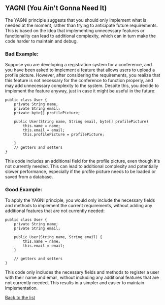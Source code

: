 ## YAGNI (You Ain't Gonna Need It)

The YAGNI principle suggests that you should only implement what is needed at the moment, rather than trying to anticipate future requirements. This is based on the idea that implementing unnecessary features or functionality can lead to additional complexity, which can in turn make the code harder to maintain and debug.

  
### Bad Example:

Suppose you are developing a registration system for a conference, and you have been asked to implement a feature that allows users to upload a profile picture. However, after considering the requirements, you realize that this feature is not necessary for the conference to function properly, and may add unnecessary complexity to the system. Despite this, you decide to implement the feature anyway, just in case it might be useful in the future:

```
public class User {
	private String name;
	private String email;
	private byte[] profilePicture;

	public User(String name, String email, byte[] profilePicture) 
		this.name = name;
		this.email = email;
		this.profilePicture = profilePicture;

	}
	// getters and setters
}
```

This code includes an additional field for the profile picture, even though it's not currently needed. This can lead to additional complexity and potentially slower performance, especially if the profile picture needs to be loaded or saved from a database.

### Good Example:

To apply the YAGNI principle, you would only include the necessary fields and methods to implement the current requirements, without adding any additional features that are not currently needed:

```
public class User {
	private String name;
	private String email;

	public User(String name, String email) {
		this.name = name;
		this.email = email;
	}

	// getters and setters
}
```

This code only includes the necessary fields and methods to register a user with their name and email, without including any additional features that are not currently needed. This results in a simpler and easier to maintain implementation.





[Back to the list](./README.md)